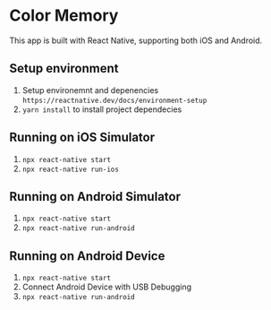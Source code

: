 # Color Memory

This app is built with React Native, supporting both iOS and Android.

## Setup environment

1. Setup environemnt and depenencies `https://reactnative.dev/docs/environment-setup`
2. `yarn install` to install project dependecies

## Running on iOS Simulator

1. `npx react-native start`
2. `npx react-native run-ios`

## Running on Android Simulator

1. `npx react-native start`
2. `npx react-native run-android`

## Running on Android Device

1. `npx react-native start`
2. Connect Android Device with USB Debugging
3. `npx react-native run-android`
